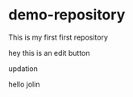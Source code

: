 # demo-repository
This is my first first repository
<br>
<p> hey this is an edit button </p>
<p> updation </p>
<p> hello jolin </p>

